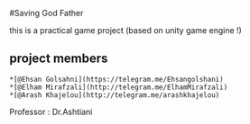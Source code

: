 #Saving God Father

this is a practical game project (based on unity game engine !)

project members
----------------
	*[@Ehsan Golsahni](https://telegram.me/Ehsangolshani)
	*[@Elham Mirafzali](http://telegram.me/ElhamMirafzali)
	*[@Arash Khajelou](http://telegram.me/arashkhajelou)

Professor : Dr.Ashtiani


